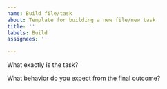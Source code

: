 ```yaml
---
name: Build file/task
about: Template for building a new file/new task
title: ''
labels: Build
assignees: ''

---
```


What exactly is the task?

What behavior do you expect from the final outcome?
